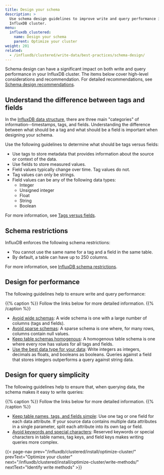 ```yaml
---
title: Design your schema
description: >
  Use schema design guidelines to improve write and query performance in your
  InfluxDB cluster.
menu:
  influxdb_clustered:
    name: Design your schema
    parent: Optimize your cluster
weight: 201
related:
  - /influxdb/clustered/write-data/best-practices/schema-design/
---
```


Schema design can have a significant impact on both write and query performance
in your InfluxDB cluster. The items below cover high-level considerations and
recommendation. For detailed recommendations, see
[Schema design recommendations](/influxdb/clustered/write-data/best-practices/schema-design/).

## Understand the difference between tags and fields

In the [InfluxDB data structure](/influxdb/clustered/write-data/best-practices/schema-design/#influxdb-data-structure),
there are three main "categories" of information--timestamps, tags, and fields.
Understanding the difference between what should be a tag and what should be a
field is important when designing your schema.

Use the following guidelines to determine what should be tags versus fields:

- Use tags to store metadata that provides information about the source or
  context of the data.
- Use fields to store measured values.
- Field values typically change over time. Tag values do not.
- Tag values can only be strings.
- Field values can be any of the following data types:
  - Integer
  - Unsigned integer
  - Float
  - String
  - Boolean

For more information, see [Tags versus fields](/influxdb/clustered/write-data/best-practices/schema-design/#tags-versus-fields).

## Schema restrictions

InfluxDB enforces the following schema restrictions:

- You cannot use the same name for a tag and a field in the same table.
- By default, a table can have up to 250 columns.

For more information, see [InfluxDB schema restrictions](/influxdb/clustered/write-data/best-practices/schema-design/#schema-restrictions).

## Design for performance

The following guidelines help to ensure write and query performance:

{{% caption %}}
Follow the links below for more detailed information.
{{% /caption %}}

- [Avoid wide schemas](/influxdb/clustered/write-data/best-practices/schema-design/#avoid-wide-schemas):
  A wide schema is one with a large number of columns (tags and fields).
- [Avoid sparse schemas](/influxdb/clustered/write-data/best-practices/schema-design/#avoid-sparse-schemas):
  A sparse schema is one where, for many rows, columns contain null values.
- [Keep table schemas homogenous](/influxdb/clustered/write-data/best-practices/schema-design/#table-schemas-should-be-homogenous):
  A homogenous table schema is one where every row has values for all tags and fields.
- [Use the best data type for your data](/influxdb/clustered/write-data/best-practices/schema-design/#use-the-best-data-type-for-your-data):
  Write integers as integers, decimals as floats, and booleans as booleans.
  Queries against a field that stores integers outperforms a query against string data.

## Design for query simplicity

The following guidelines help to ensure that, when querying data, the schema
makes it easy to write queries:

{{% caption %}}
Follow the links below for more detailed information.
{{% /caption %}}

- [Keep table names, tags, and fields simple](/influxdb/clustered/write-data/best-practices/schema-design/#keep-table-names-tags-and-fields-simple):
  Use one tag or one field for each data attribute.
  If your source data contains multiple data attributes in a single parameter,
  split each attribute into its own tag or field.
- [Avoid keywords and special characters](/influxdb/clustered/write-data/best-practices/schema-design/#avoid-keywords-and-special-characters):
  Reserved keywords or special characters in table names, tag keys, and field
  keys makes writing queries more complex.

{{< page-nav prev="/influxdb/clustered/install/optimize-cluster/" prevText="Optimize your cluster" next="/influxdb/clustered/install/optimize-cluster/write-methods/" nextText="Identify write methods" >}}